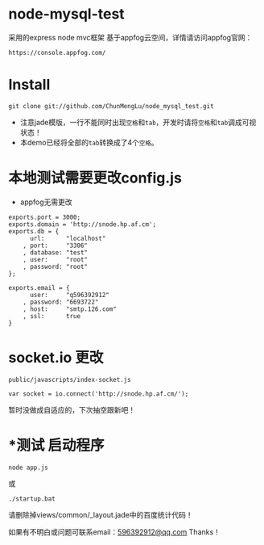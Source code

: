 # node-mysql-test
采用的express node mvc框架
基于appfog云空间，详情请访问appfog官网：
```
https://console.appfog.com/
```
# Install
```
git clone git://github.com/ChunMengLu/node_mysql_test.git
```
* 注意jade模版，一行不能同时出现`空格`和`tab`，开发时请将`空格`和`tab`调成可视状态！
* 本demo已经将全部的`tab`转换成了4个`空格`。

# 本地测试需要更改config.js
* appfog无需更改

```
exports.port = 3000;
exports.domain = 'http://snode.hp.af.cm';
exports.db = {
      url:      "localhost"
    , port:     "3306"
    , database: "test"
    , user:     "root"
    , password: "root"
};

exports.email = {
      user:     "q596392912"
    , password: "6693722"
    , host:     "smtp.126.com"
    , ssl:      true
}
```
# socket.io 更改
```
public/javascripts/index-socket.js

var socket = io.connect('http://snode.hp.af.cm/');
```
暂时没做成自适应的，下次抽空跟新吧！

# *测试 启动程序
```
node app.js
```
或
```
./startup.bat 
```

请删除掉views/common/_layout.jade中的百度统计代码！

如果有不明白或问题可联系email：596392912@qq.com Thanks！
